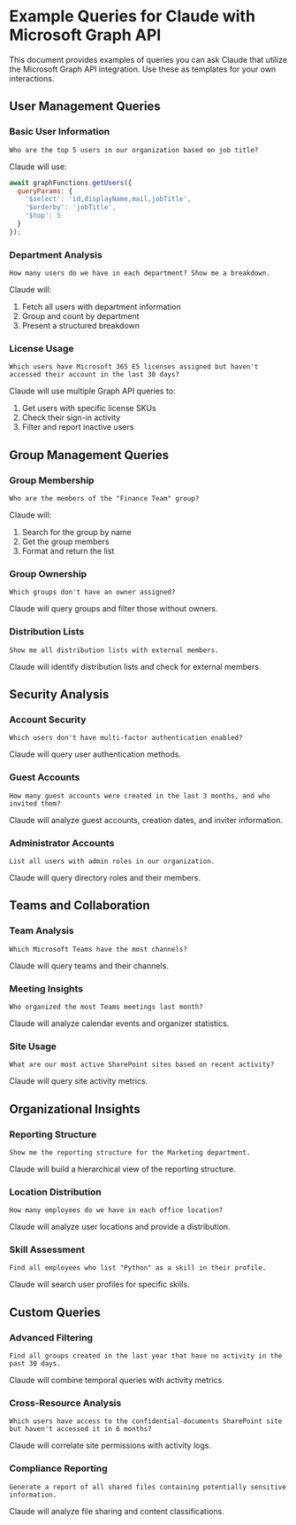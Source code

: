 # Example Queries for Claude with Microsoft Graph API

This document provides examples of queries you can ask Claude that utilize the Microsoft Graph API integration. Use these as templates for your own interactions.

## User Management Queries

### Basic User Information

```
Who are the top 5 users in our organization based on job title?
```

Claude will use:
```javascript
await graphFunctions.getUsers({
  queryParams: {
    '$select': 'id,displayName,mail,jobTitle',
    '$orderby': 'jobTitle',
    '$top': 5
  }
});
```

### Department Analysis

```
How many users do we have in each department? Show me a breakdown.
```

Claude will:
1. Fetch all users with department information
2. Group and count by department
3. Present a structured breakdown

### License Usage

```
Which users have Microsoft 365 E5 licenses assigned but haven't accessed their account in the last 30 days?
```

Claude will use multiple Graph API queries to:
1. Get users with specific license SKUs
2. Check their sign-in activity
3. Filter and report inactive users

## Group Management Queries

### Group Membership

```
Who are the members of the "Finance Team" group?
```

Claude will:
1. Search for the group by name
2. Get the group members
3. Format and return the list

### Group Ownership

```
Which groups don't have an owner assigned?
```

Claude will query groups and filter those without owners.

### Distribution Lists

```
Show me all distribution lists with external members.
```

Claude will identify distribution lists and check for external members.

## Security Analysis

### Account Security

```
Which users don't have multi-factor authentication enabled?
```

Claude will query user authentication methods.

### Guest Accounts

```
How many guest accounts were created in the last 3 months, and who invited them?
```

Claude will analyze guest accounts, creation dates, and inviter information.

### Administrator Accounts

```
List all users with admin roles in our organization.
```

Claude will query directory roles and their members.

## Teams and Collaboration

### Team Analysis

```
Which Microsoft Teams have the most channels?
```

Claude will query teams and their channels.

### Meeting Insights

```
Who organized the most Teams meetings last month?
```

Claude will analyze calendar events and organizer statistics.

### Site Usage

```
What are our most active SharePoint sites based on recent activity?
```

Claude will query site activity metrics.

## Organizational Insights

### Reporting Structure

```
Show me the reporting structure for the Marketing department.
```

Claude will build a hierarchical view of the reporting structure.

### Location Distribution

```
How many employees do we have in each office location?
```

Claude will analyze user locations and provide a distribution.

### Skill Assessment

```
Find all employees who list "Python" as a skill in their profile.
```

Claude will search user profiles for specific skills.

## Custom Queries

### Advanced Filtering

```
Find all groups created in the last year that have no activity in the past 30 days.
```

Claude will combine temporal queries with activity metrics.

### Cross-Resource Analysis

```
Which users have access to the confidential-documents SharePoint site but haven't accessed it in 6 months?
```

Claude will correlate site permissions with activity logs.

### Compliance Reporting

```
Generate a report of all shared files containing potentially sensitive information.
```

Claude will analyze file sharing and content classifications.